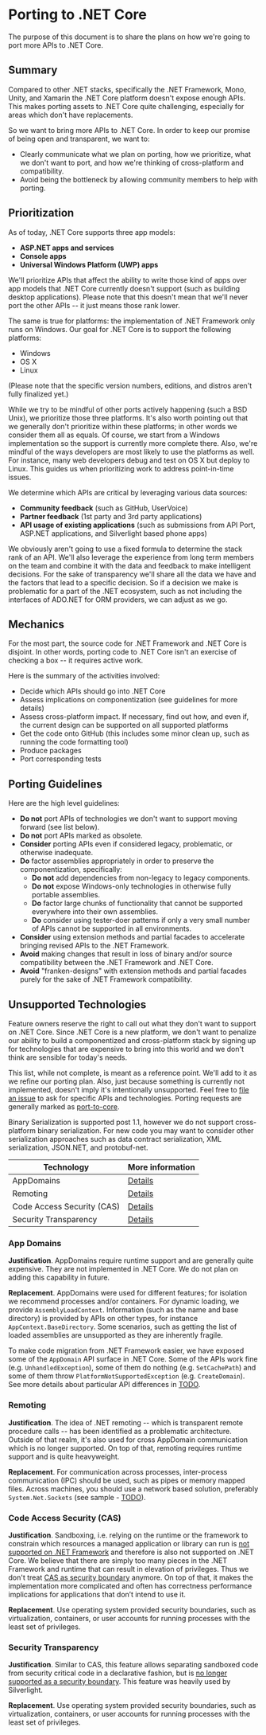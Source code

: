 # Porting to .NET Core

The purpose of this document is to share the plans on how we're going to port more APIs to .NET Core.

## Summary

Compared to other .NET stacks, specifically the .NET Framework, Mono, Unity, and Xamarin the .NET Core platform doesn't expose enough APIs. This makes porting assets to .NET Core quite challenging, especially for areas which don't have replacements.

So we want to bring more APIs to .NET Core. In order to keep our promise of being open and transparent, we want to:

* Clearly communicate what we plan on porting, how we prioritize, what we don't want to port, and how we're thinking of cross-platform and compatibility.
* Avoid being the bottleneck by allowing community members to help with porting.

## Prioritization

As of today, .NET Core supports three app models:

* **ASP.NET apps and services**
* **Console apps**
* **Universal Windows Platform (UWP) apps**

We'll prioritize APIs that affect the ability to write those kind of apps over app models that .NET Core currently doesn't support (such as building desktop applications). Please note that this doesn't mean that we'll never port the other APIs -- it just means those rank lower.

The same is true for platforms: the implementation of .NET Framework only runs on Windows. Our goal for .NET Core is to support the following platforms:

* Windows
* OS X
* Linux

(Please note that the specific version numbers, editions, and distros aren't fully finalized yet.)

While we try to be mindful of other ports actively happening (such a BSD Unix), we prioritize those three platforms. It's also worth pointing out that we generally don't prioritize within these platforms; in other words we consider them all as equals. Of course, we start from a Windows implementation so the support is currently more complete there. Also, we're mindful of the ways developers are most likely to use the platforms as well. For instance, many web developers debug and test on OS X but deploy to Linux. This guides us when prioritizing work to address point-in-time issues.

We determine which APIs are critical by leveraging various data sources:

* **Community feedback** (such as GitHub, UserVoice)
* **Partner feedback** (1st party and 3rd party applications)
* **API usage of existing applications** (such as submissions from API Port, ASP.NET applications, and Silverlight based phone apps)

We obviously aren't going to use a fixed formula to determine the stack rank of an API. We'll also leverage the experience from long term members on the team and combine it with the data and feedback to make intelligent decisions. For the sake of transparency we'll share all the data we have and the factors that lead to a specific decision. So if a decision we make is problematic for a part of the .NET ecosystem, such as not including the interfaces of ADO.NET for ORM providers, we can adjust as we go.

## Mechanics

For the most part, the source code for .NET Framework and .NET Core is disjoint. In other words, porting code to .NET Core isn't an exercise of checking a box -- it requires active work.

Here is the summary of the activities involved:

* Decide which APIs should go into .NET Core
* Assess implications on componentization (see guidelines for more details)
* Assess cross-platform impact. If necessary, find out how, and even if, the current design can be supported on all supported platforms
* Get the code onto GitHub (this includes some minor clean up, such as running the code formatting tool)
* Produce packages
* Port corresponding tests

## Porting Guidelines

Here are the high level guidelines:

* **Do not** port APIs of technologies we don't want to support moving forward (see list below).
* **Do not** port APIs marked as obsolete.
* **Consider** porting APIs even if considered legacy, problematic, or otherwise inadequate.
* **Do** factor assemblies appropriately in order to preserve the componentization, specifically:
	- **Do not** add dependencies from non-legacy to legacy components.
	- **Do not** expose Windows-only technologies in otherwise fully portable assemblies.
	- **Do** factor large chunks of functionality that cannot be supported everywhere into their own assemblies.
	- **Do** consider using tester-doer patterns if only a very small number of APIs cannot be supported in all environments.
* **Consider** using extension methods and partial facades to accelerate bringing revised APIs to the .NET Framework.
* **Avoid** making changes that result in loss of binary and/or source compatibility between the .NET Framework and .NET Core.
* **Avoid** "franken-designs" with extension methods and partial facades purely for the sake of .NET Framework compatibility.

## Unsupported Technologies

Feature owners reserve the right to call out what they don't want to support on .NET Core. Since .NET Core is a new platform, we don't want to penalize our ability to build a componentized and cross-platform stack by signing up for technologies that are expensive to bring into this world and we don't think are sensible for today's needs.

This list, while not complete, is meant as a reference point. We'll add to it as we refine our porting plan. Also, just because something is currently not implemented, doesn't imply it's intentionally unsupported. Feel free to [file an issue](https://github.com/dotnet/runtime/issues/new) to ask for specific APIs and technologies. Porting requests are generally marked as [port-to-core](https://github.com/dotnet/runtime/issues?q=is%3Aopen+is%3Aissue+label%3Aport-to-core).

Binary Serialization is supported post 1.1, however we do not support cross-platform binary serialization. For new code you may want to consider other serialization approaches such as data contract serialization, XML serialization, JSON.NET, and protobuf-net.

Technology                 | More information
---------------------------|-----------------------------------
AppDomains                 | [Details](#app-domains)
Remoting                   | [Details](#remoting)
Code Access Security (CAS) | [Details](#code-access-security-cas)
Security Transparency      | [Details](#security-transparency)

### App Domains

**Justification**. AppDomains require runtime support and are generally quite expensive. They are not implemented in .NET Core. We do not plan on adding this capability in future.

**Replacement**. AppDomains were used for different features; for isolation we recommend processes and/or containers. For dynamic loading, we provide `AssemblyLoadContext`. Information (such as the name and base directory) is provided by APIs on other types, for instance `AppContext.BaseDirectory`. Some scenarios, such as getting the list of loaded assemblies are unsupported as they are inherently fragile.

To make code migration from .NET Framework easier, we have exposed some of the `AppDomain` API surface in .NET Core. Some of the APIs work fine (e.g. `UnhandledException`), some of them do nothing (e.g. `SetCachePath`) and some of them throw `PlatformNotSupportedException` (e.g. `CreateDomain`). See more details about particular API differences in [TODO](https://github.com/dotnet/corefx/issues/18405).

### Remoting

**Justification**. The idea of .NET remoting -- which is transparent remote procedure calls -- has been identified as a problematic architecture. Outside of that realm, it's also used for cross AppDomain communication which is no longer supported. On top of that, remoting requires runtime support and is quite heavyweight.

**Replacement**. For communication across processes, inter-process communication (IPC) should be used, such as pipes or memory mapped files. Across machines, you should use a network based solution, preferably `System.Net.Sockets` (see sample - [TODO](https://github.com/dotnet/corefx/issues/18394)).

### Code Access Security (CAS)

**Justification**. Sandboxing, i.e. relying on the runtime or the framework to constrain which resources a managed application or library can run is [not supported on .NET Framework](https://msdn.microsoft.com/library/c5tk9z76(v=vs.110).aspx) and therefore is also not supported on .NET Core. We believe that there are simply too many pieces in the .NET Framework and runtime that can result in elevation of privileges. Thus we don't treat [CAS as security boundary](https://msdn.microsoft.com/library/c5tk9z76(v=vs.110).aspx) anymore. On top of that, it makes the implementation more complicated and often has correctness performance implications for applications that don’t intend to use it.

**Replacement**. Use operating system provided security boundaries, such as virtualization, containers, or user accounts for running processes with the least set of privileges.

### Security Transparency

**Justification**. Similar to CAS, this feature allows separating sandboxed code from security critical code in a declarative fashion, but is [no longer supported as a security boundary](https://msdn.microsoft.com/library/ee191569(v=vs.110).aspx). This feature was heavily used by Silverlight. 

**Replacement**. Use operating system provided security boundaries, such as virtualization, containers, or user accounts for running processes with the least set of privileges.
